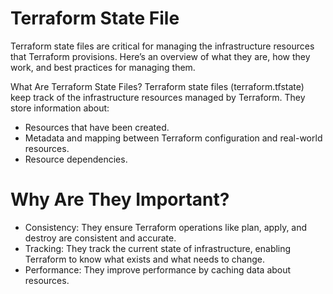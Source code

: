 # Terraform State File

Terraform state files are critical for managing the infrastructure resources that Terraform provisions. Here’s an overview of what they are, how they work, and best practices for managing them.

What Are Terraform State Files?
Terraform state files (terraform.tfstate) keep track of the infrastructure resources managed by Terraform. They store information about:

* Resources that have been created.
* Metadata and mapping between Terraform configuration and real-world resources.
* Resource dependencies.

# Why Are They Important?
* Consistency: They ensure Terraform operations like plan, apply, and destroy are consistent and accurate.
* Tracking: They track the current state of infrastructure, enabling Terraform to know what exists and what needs to change.
* Performance: They improve performance by caching data about resources.
